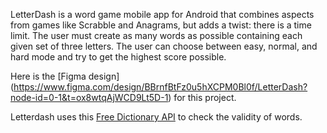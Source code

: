 LetterDash is a word game mobile app for Android that combines aspects from games like Scrabble and Anagrams,
but adds a twist: there is a time limit. The user must create as many words as possible containing each given
set of three letters. The user can choose between easy, normal, and hard mode and try to get the highest score possible.

Here is the [Figma design] (https://www.figma.com/design/BBrnfBtFz0u5hXCPM0Bl0f/LetterDash?node-id=0-1&t=ox8wtqAjWCD9Lt5D-1) for this project.

Letterdash uses this [Free Dictionary API](https://dictionaryapi.dev/) to check the validity of words.

